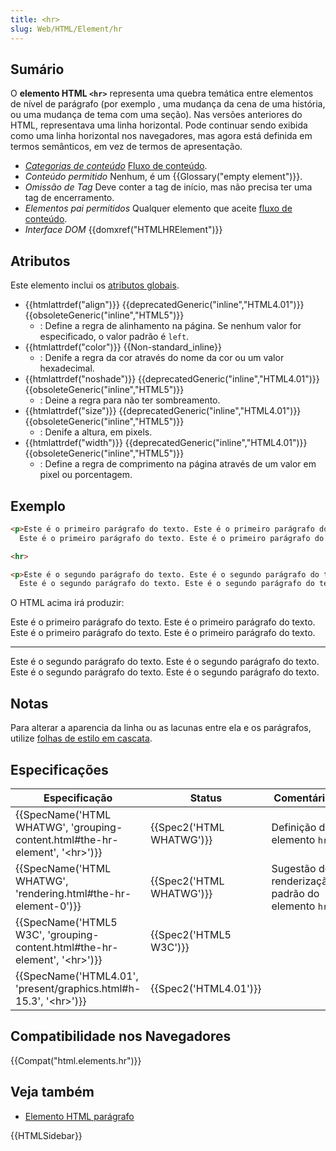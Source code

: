 ```yaml
---
title: <hr>
slug: Web/HTML/Element/hr
---
```

## Sumário

O **elemento HTML `<hr>`** representa uma quebra temática entre elementos de nível de parágrafo (por exemplo , uma mudança da cena de uma história, ou uma mudança de tema com uma seção). Nas versões anteriores do HTML, representava uma linha horizontal. Pode continuar sendo exibida como uma linha horizontal nos navegadores, mas agora está definida em termos semânticos, em vez de termos de apresentação.

- _[Categorias de conteúdo](/pt-BR/docs/HTML/Content_categories)_ [Fluxo de conteúdo](/pt-BR/docs/HTML/Content_categories#Flow_content).
- _Conteúdo permitido_ Nenhum, é um {{Glossary("empty element")}}.
- _Omissão de Tag_ Deve conter a tag de início, mas não precisa ter uma tag de encerramento.
- _Elementos pai permitidos_ Qualquer elemento que aceite [fluxo de conteúdo](/pt-BR/docs/HTML/Content_categories#Flow_content).
- _Interface DOM_ {{domxref("HTMLHRElement")}}

## Atributos

Este elemento inclui os [atributos globais](/pt-BR/docs/HTML/Global_attributes).

- {{htmlattrdef("align")}} {{deprecatedGeneric("inline","HTML4.01")}} {{obsoleteGeneric("inline","HTML5")}}
  - : Define a regra de alinhamento na página. Se nenhum valor for especificado, o valor padrão é `left`.
- {{htmlattrdef("color")}} {{Non-standard_inline}}
  - : Denife a regra da cor através do nome da cor ou um valor hexadecimal.
- {{htmlattrdef("noshade")}} {{deprecatedGeneric("inline","HTML4.01")}} {{obsoleteGeneric("inline","HTML5")}}
  - : Deine a regra para não ter sombreamento.
- {{htmlattrdef("size")}} {{deprecatedGeneric("inline","HTML4.01")}} {{obsoleteGeneric("inline","HTML5")}}
  - : Denife a altura, em pixels.
- {{htmlattrdef("width")}} {{deprecatedGeneric("inline","HTML4.01")}} {{obsoleteGeneric("inline","HTML5")}}
  - : Define a regra de comprimento na página através de um valor em pixel ou porcentagem.

## Exemplo

```html
<p>Este é o primeiro parágrafo do texto. Este é o primeiro parágrafo do texto.
  Este é o primeiro parágrafo do texto. Este é o primeiro parágrafo do texto.</p>

<hr>

<p>Este é o segundo parágrafo do texto. Este é o segundo parágrafo do texto.
  Este é o segundo parágrafo do texto. Este é o segundo parágrafo do texto.</p>
```

O HTML acima irá produzir:

Este é o primeiro parágrafo do texto. Este é o primeiro parágrafo do texto. Este é o primeiro parágrafo do texto. Este é o primeiro parágrafo do texto.

---

Este é o segundo parágrafo do texto. Este é o segundo parágrafo do texto. Este é o segundo parágrafo do texto. Este é o segundo parágrafo do texto.

## Notas

Para alterar a aparencia da linha ou as lacunas entre ela e os parágrafos, utilize [folhas de estilo em cascata](/pt-BR/docs/CSS).

## Especificações

| Especificação                                                                                                | Status                           | Comentário                                       |
| ------------------------------------------------------------------------------------------------------------ | -------------------------------- | ------------------------------------------------ |
| {{SpecName('HTML WHATWG', 'grouping-content.html#the-hr-element', '&lt;hr&gt;')}} | {{Spec2('HTML WHATWG')}} | Definição do elemento `hr`                       |
| {{SpecName('HTML WHATWG', 'rendering.html#the-hr-element-0')}}                         | {{Spec2('HTML WHATWG')}} | Sugestão de renderização padrão do elemento `hr` |
| {{SpecName('HTML5 W3C', 'grouping-content.html#the-hr-element', '&lt;hr&gt;')}}     | {{Spec2('HTML5 W3C')}}     |                                                  |
| {{SpecName('HTML4.01', 'present/graphics.html#h-15.3', '&lt;hr&gt;')}}                 | {{Spec2('HTML4.01')}}     |                                                  |

## Compatibilidade nos Navegadores

{{Compat("html.elements.hr")}}

## Veja também

- [Elemento HTML parágrafo](/pt-BR/docs/HTML/Element/p)

{{HTMLSidebar}}
